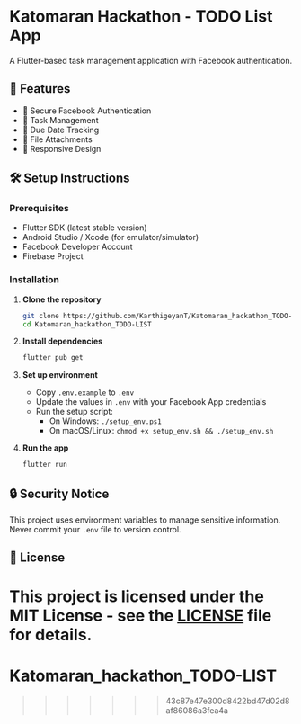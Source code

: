 # Katomaran Hackathon - TODO List App

A Flutter-based task management application with Facebook authentication.

## 🚀 Features

- 🔐 Secure Facebook Authentication
- 📝 Task Management
- 📅 Due Date Tracking
- 📎 File Attachments
- 📱 Responsive Design

## 🛠️ Setup Instructions

### Prerequisites
- Flutter SDK (latest stable version)
- Android Studio / Xcode (for emulator/simulator)
- Facebook Developer Account
- Firebase Project

### Installation

1. **Clone the repository**
   ```bash
   git clone https://github.com/KarthigeyanT/Katomaran_hackathon_TODO-LIST.git
   cd Katomaran_hackathon_TODO-LIST
   ```

2. **Install dependencies**
   ```bash
   flutter pub get
   ```

3. **Set up environment**
   - Copy `.env.example` to `.env`
   - Update the values in `.env` with your Facebook App credentials
   - Run the setup script:
     - On Windows: `./setup_env.ps1`
     - On macOS/Linux: `chmod +x setup_env.sh && ./setup_env.sh`

4. **Run the app**
   ```bash
   flutter run
   ```

## 🔒 Security Notice

This project uses environment variables to manage sensitive information. Never commit your `.env` file to version control.

## 📄 License

This project is licensed under the MIT License - see the [LICENSE](LICENSE) file for details.
=======
# Katomaran_hackathon_TODO-LIST
>>>>>>> 43c87e47e300d8422bd47d02d8af86086a3fea4a
